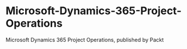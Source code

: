 # Microsoft-Dynamics-365-Project-Operations
Microsoft Dynamics 365 Project Operations, published by Packt
